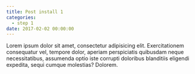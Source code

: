 ```yaml
---
title: Post install 1
categories:
  - step 1
date: 2017-02-02 00:00:00
---
```


Lorem ipsum dolor sit amet, consectetur adipisicing elit. Exercitationem consequatur vel, tempore dolor, aperiam perspiciatis quibusdam neque necessitatibus, assumenda optio iste corrupti doloribus blanditiis eligendi expedita, sequi cumque molestias? Dolorem.